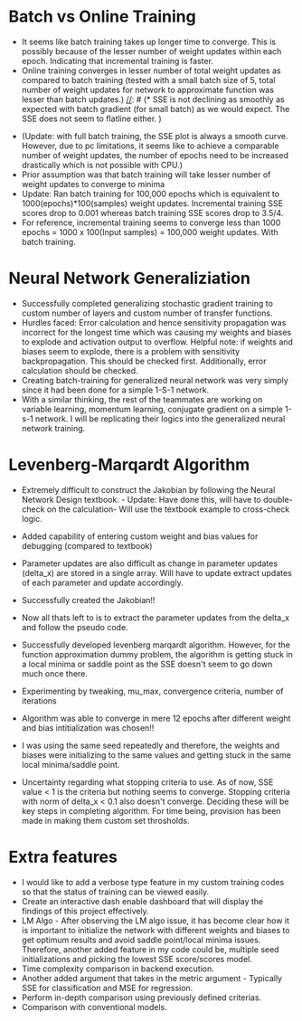 # Batch vs Online Training
* It seems like batch training takes up longer time to converge. This is possibly because of the lesser number of weight updates within each epoch. Indicating that incremental training is faster.
* Online training converges in lesser number of total weight updates as compared to batch training (tested with a small batch size of 5, total number of weight updates for network to approximate function was lesser than batch updates.)
[//]: # (* SSE is not declining as smoothly as expected with batch gradient &#40;for small batch&#41; as we would expect. The SSE does not seem to flatline either.  )

[//]: # (* For full batch training, the algorithm doesn't seem to converge although the SSE flatlines after certain number of epochs. This result is not expected. With full batch, the expected gradient direction should converge toward minima. Ran the code for 10,000 epochs.)
* (Update: with full batch training, the SSE plot is always a smooth curve. However, due to pc limitations, it seems like to achieve a comparable number of weight updates, the number of epochs need to be increased drastically which is not possible with CPU.)
* Prior assumption was that batch training will take lesser number of weight updates to converge to minima
* Update: Ran batch training for 100,000 epochs which is equivalent to 1000(epochs)*100(samples) weight updates. Incremental training SSE scores drop to 0.001 whereas batch training SSE scores drop to 3.5/4.
* For reference, incremental training seems to converge less than 1000 epochs = 1000 x 100(Input samples) = 100,000 weight updates. With batch training.


# Neural Network Generaliziation
* Successfully completed generalizing stochastic gradient training to custom number of layers and custom number of transfer functions.
* Hurdles faced: Error calculation and hence sensitivity propagation was incorrect for the longest time which was causing my weights and biases to explode and activation output to overflow. Helpful note: if weights and biases seem to explode, there is a problem with sensitivity backpropagation. This should be checked first. Additionally, error calculation should be checked.
* Creating batch-training for generalized neural network was very simply since it had been done for a simple 1-S-1 network. 
* With a similar thinking, the rest of the teammates are working on variable learning, momentum learning, conjugate gradient on a simple 1-s-1 network. I will be replicating their logics into the generalized neural network training. 

# Levenberg-Marqardt Algorithm
* Extremely difficult to construct the Jakobian by following the Neural Network Design textbook. - Update: Have done this, will have to double-check on the calculation- Will use the textbook example to cross-check logic.
* Added capability of entering custom weight and bias values for debugging (compared to textbook)
* Parameter updates are also difficult as change in parameter updates (delta_x) are stored in a single array. Will have to update extract updates of each parameter and update accordingly.
* Successfully created the Jakobian!!
* Now all thats left to is to extract the parameter updates from the delta_x and follow the pseudo code.

* Successfully developed levenberg marqardt algorithm. However, for the function approximation dummy problem, the algorithm is getting stuck in a local minima or saddle point as the SSE doesn't seem to go down much once there. 
* Experimenting by tweaking, mu_max, convergence criteria, number of iterations
* Algorithm was able to converge in mere 12 epochs after different weight and bias intitialization was chosen!!
* I was using the same seed repeatedly and therefore, the weights and biases were initializing to the same values and getting stuck in the same local minima/saddle point.
* Uncertainty regarding what stopping criteria to use. As of now, SSE value < 1 is the criteria but nothing seems to converge. Stopping criteria with norm of delta_x < 0.1 also doesn't converge. Deciding these will be key steps in completing algorithm. For time being, provision has been made in making them custom set throsholds. 

# Extra features
* I would like to add a verbose type feature in my custom training codes so that the status of training can be viewed easily.
* Create an interactive dash enable dashboard that will display the findings of this project effectively.
* LM Algo - After observing the LM algo issue, it has become clear how it is important to initialize the network with different weights and biases to get optimum results and avoid saddle point/local minima issues. Therefore, another added feature in my code could be, multiple seed initializations and picking the lowest SSE score/scores model.
* Time complexity comparison in backend execution.
* Another added argument that takes in the metric argument - Typically SSE for classification and MSE for regression.
* Perform in-depth comparison using previously defined criterias.
* Comparison with conventional models.
